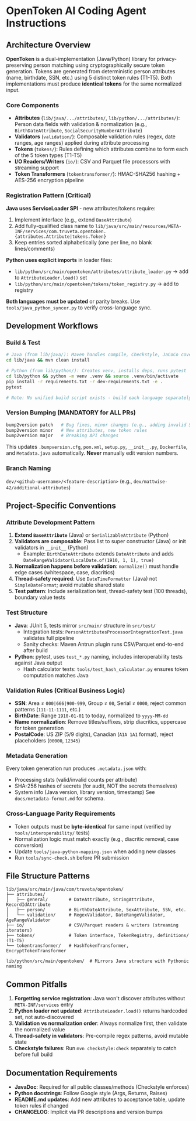 # OpenToken AI Coding Agent Instructions

## Architecture Overview

**OpenToken** is a dual-implementation (Java/Python) library for privacy-preserving person matching using cryptographically secure token generation. Tokens are generated from deterministic person attributes (name, birthdate, SSN, etc.) using 5 distinct token rules (T1-T5). Both implementations must produce **identical tokens** for the same normalized input.

### Core Components

- **Attributes** (`lib/java/.../attributes/`, `lib/python/.../attributes/`): Person data fields with validation & normalization (e.g., `BirthDateAttribute`, `SocialSecurityNumberAttribute`)
- **Validators** (`validation/`): Composable validation rules (regex, date ranges, age ranges) applied during attribute processing
- **Tokens** (`tokens/`): Rules defining which attributes combine to form each of the 5 token types (T1-T5)
- **I/O Readers/Writers** (`io/`): CSV and Parquet file processors with streaming support
- **Token Transformers** (`tokentransformer/`): HMAC-SHA256 hashing + AES-256 encryption pipeline

### Registration Pattern (Critical)

**Java uses ServiceLoader SPI** - new attributes/tokens require:

1. Implement interface (e.g., extend `BaseAttribute`)
2. Add fully-qualified class name to `lib/java/src/main/resources/META-INF/services/com.truveta.opentoken.{attributes.Attribute|tokens.Token}`
3. Keep entries sorted alphabetically (one per line, no blank lines/comments)

**Python uses explicit imports** in loader files:

- `lib/python/src/main/opentoken/attributes/attribute_loader.py` → add to `AttributeLoader.load()` set
- `lib/python/src/main/opentoken/tokens/token_registry.py` → add to registry

**Both languages must be updated** or parity breaks. Use `tools/java_python_syncer.py` to verify cross-language sync.

## Development Workflows

### Build & Test

```bash
# Java (from lib/java/): Maven handles compile, Checkstyle, JaCoCo coverage, sanity checks
cd lib/java && mvn clean install

# Python (from lib/python/): Creates venv, installs deps, runs pytest
cd lib/python && python -m venv .venv && source .venv/bin/activate
pip install -r requirements.txt -r dev-requirements.txt -e .
pytest

# Note: No unified build script exists - build each language separately
```

### Version Bumping (MANDATORY for ALL PRs)

```bash
bump2version patch   # Bug fixes, minor changes (e.g., adding invalid SSN patterns)
bump2version minor   # New attributes, new token rules
bump2version major   # Breaking API changes
```

This updates `.bumpversion.cfg`, `pom.xml`, `setup.py`, `__init__.py`, `Dockerfile`, and `Metadata.java` automatically. **Never** manually edit version numbers.

### Branch Naming

`dev/<github-username>/<feature-description>` (e.g., `dev/mattwise-42/additional-attributes`)

## Project-Specific Conventions

### Attribute Development Pattern

1. **Extend `BaseAttribute`** (Java) or `SerializableAttribute` (Python)
2. **Validators are composable**: Pass list to super constructor (Java) or init validators in `__init__` (Python)
   - Example: `BirthDateAttribute` extends `DateAttribute` and adds `DateRangeValidator(LocalDate.of(1910, 1, 1), true)`
3. **Normalization happens before validation**: `normalize()` must handle edge cases (whitespace, case, diacritics)
4. **Thread-safety required**: Use `DateTimeFormatter` (Java) not `SimpleDateFormat`; avoid mutable shared state
5. **Test pattern**: Include serialization test, thread-safety test (100 threads), boundary value tests

### Test Structure

- **Java**: JUnit 5, tests mirror `src/main/` structure in `src/test/`
  - Integration tests: `PersonAttributesProcessorIntegrationTest.java` validates full pipeline
  - Sanity checks: Maven Antrun plugin runs CSV/Parquet end-to-end after build
- **Python**: pytest, uses `test_*.py` naming, includes interoperability tests against Java output
  - Hash calculator tests: `tools/test_hash_calculator.py` ensures token computation matches Java

### Validation Rules (Critical Business Logic)

- **SSN**: Area ≠ `000|666|900-999`, Group ≠ `00`, Serial ≠ `0000`, reject common patterns (`111-11-1111`, etc.)
- **BirthDate**: Range `1910-01-01` to today, normalized to `yyyy-MM-dd`
- **Name normalization**: Remove titles/suffixes, strip diacritics, uppercase for token generation
- **PostalCode**: US ZIP (5/9 digits), Canadian (`A1A 1A1` format), reject placeholders (`00000`, `12345`)

### Metadata Generation

Every token generation run produces `.metadata.json` with:

- Processing stats (valid/invalid counts per attribute)
- SHA-256 hashes of secrets (for audit, NOT the secrets themselves)
- System info (Java version, library version, timestamp)
  See `docs/metadata-format.md` for schema.

### Cross-Language Parity Requirements

- Token outputs must be **byte-identical** for same input (verified by `tools/interoperability/` tests)
- Normalization logic must match exactly (e.g., diacritic removal, case conversion)
- Update `tools/java-python-mapping.json` when adding new classes
- Run `tools/sync-check.sh` before PR submission

## File Structure Patterns

```
lib/java/src/main/java/com/truveta/opentoken/
├── attributes/
│   ├── general/        # DateAttribute, StringAttribute, RecordIdAttribute
│   ├── person/         # BirthDateAttribute, SexAttribute, SSN, etc.
│   └── validation/     # RegexValidator, DateRangeValidator, AgeRangeValidator
├── io/                 # CSV/Parquet readers & writers (streaming iterators)
├── tokens/             # Token interface, TokenRegistry, definitions/ (T1-T5)
└── tokentransformer/   # HashTokenTransformer, EncryptTokenTransformer

lib/python/src/main/opentoken/  # Mirrors Java structure with Pythonic naming
```

## Common Pitfalls

1. **Forgetting service registration**: Java won't discover attributes without `META-INF/services` entry
2. **Python loader not updated**: `AttributeLoader.load()` returns hardcoded set, not auto-discovered
3. **Validation vs normalization order**: Always normalize first, then validate the normalized value
4. **Thread-safety in validators**: Pre-compile regex patterns, avoid mutable state
5. **Checkstyle failures**: Run `mvn checkstyle:check` separately to catch before full build

## Documentation Requirements

- **JavaDoc**: Required for all public classes/methods (Checkstyle enforces)
- **Python docstrings**: Follow Google style (Args, Returns, Raises)
- **README.md updates**: Add new attributes to acceptance table, update token rules if changed
- **CHANGELOG**: Implicit via PR descriptions and version bumps
